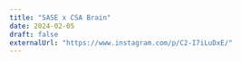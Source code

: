 ```yaml
---
title: "SASE x CSA Brain"
date: 2024-02-05
draft: false
externalUrl: "https://www.instagram.com/p/C2-I7iLuDxE/"
---
```

